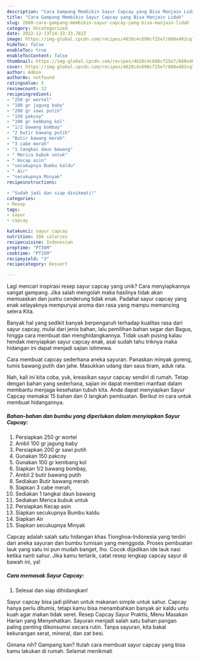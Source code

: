 ```yaml
---
description: "Cara Gampang Membikin Sayur Capcay yang Bisa Manjain Lidah"
title: "Cara Gampang Membikin Sayur Capcay yang Bisa Manjain Lidah"
slug: 2660-cara-gampang-membikin-sayur-capcay-yang-bisa-manjain-lidah
category: Uncategorized
date: 2022-12-13T14:33:33.782Z
image: https://img-global.cpcdn.com/recipes/4620c4c698cf25e7/680x482cq70/sayur-capcay-foto-resep-utama.jpg
hideToc: false
enableToc: true
enableTocContent: false
thumbnail: https://img-global.cpcdn.com/recipes/4620c4c698cf25e7/680x482cq70/sayur-capcay-foto-resep-utama.jpg
cover: https://img-global.cpcdn.com/recipes/4620c4c698cf25e7/680x482cq70/sayur-capcay-foto-resep-utama.jpg
author: Admin
authorAv: notfound
ratingvalue: 5
reviewcount: 12
recipeingredient:
- "250 gr wortel"
- "100 gr jagung baby"
- "200 gr sawi putih"
- "150 pakcoy"
- "100 gr kembang kol"
- "1/2 bawang bombay"
- "2 butir bawang putih"
- "Butir bawang merah"
- "3 cabe merah"
- "1 tangkai daun bawang"
- " Merica bubuk untuk"
- " Kecap asin"
- "secukupnya Bumbu kaldu"
- " Air"
- "secukupnya Minyak"
recipeinstructions:

- "Sudah jadi dan siap dinikmati!"
categories:
- Resep
tags:
- sayur
- capcay

katakunci: sayur capcay 
nutrition: 104 calories
recipecuisine: Indonesian
preptime: "PT36M"
cooktime: "PT35M"
recipeyield: "3"
recipecategory: Dessert

---
```





Lagi mencari inspirasi resep sayur capcay yang unik? Cara menyiapkannya sangat gampang. Jika salah mengolah maka hasilnya tidak akan memuaskan dan justru cenderung tidak enak. Padahal sayur capcay yang enak selayaknya mempunyai aroma dan rasa yang mampu memancing selera Kita.





Banyak hal yang sedikit banyak berpengaruh terhadap kualitas rasa dari sayur capcay, mulai dari jenis bahan, lalu pemilihan bahan segar dan Bagus, hingga cara membuat dan menghidangkannya. Tidak usah pusing kalau hendak menyiapkan sayur capcay enak,      asal sudah tahu triknya maka hidangan ini dapat menjadi sajian istimewa.














Cara membuat capcay sederhana aneka sayuran. Panaskan minyak goreng, tumis bawang putih dan jahe. Masukkan udang dan saus tiram, aduk rata.






Nah, kali ini kita coba, yuk, kreasikan sayur capcay sendiri di rumah. Tetap dengan bahan yang sederhana, sajian ini dapat memberi manfaat dalam membantu menjaga kesehatan tubuh kita. Anda dapat menyiapkan Sayur Capcay memakai 15 bahan dan 0 langkah pembuatan. Berikut ini cara untuk membuat hidangannya.

<!--inarticleads1-->

##### Bahan-bahan dan bumbu yang diperlukan dalam menyiapkan Sayur Capcay:

1. Persiapkan 250 gr wortel
1. Ambil 100 gr jagung baby
1. Persiapkan 200 gr sawi putih
1. Gunakan 150 pakcoy
1. Gunakan 100 gr kembang kol
1. Siapkan 1/2 bawang bombay,
1. Ambil 2 butir bawang putih
1. Sediakan Butir bawang merah
1. Siapkan 3 cabe merah,
1. Sediakan 1 tangkai daun bawang
1. Sediakan  Merica bubuk untuk
1. Persiapkan  Kecap asin
1. Siapkan secukupnya Bumbu kaldu
1. Siapkan  Air
1. Siapkan secukupnya Minyak


Capcay adalah salah satu hidangan khas Tionghoa-Indonesia yang terdiri dari aneka sayuran dan bumbu tumisan yang menggoda. Proses pembuatan lauk yang satu ini pun mudah banget, lho. Cocok dijadikan ide lauk nasi ketika nanti sahur. Jika kamu tertarik, catat resep lengkap capcay sayur di bawah ini, ya! 

<!--inarticleads2-->

##### Cara memasak Sayur Capcay:


1. Selesai dan siap dihidangkan!

Sayur capcay bisa jadi pilihan untuk makanan simple untuk sahur. Capcay hanya perlu ditumis, tetapi kamu bisa menambahkan banyak air kaldu untu kuah agar makan tidak seret. Resep Capcay Sayur Praktis, Menu Masakan Harian yang Menyehatkan. Sayuran menjadi salah satu bahan pangan paling penting dikonsumsi secara rutin. Tanpa sayuran, kita bakal kekurangan serat, mineral, dan zat besi. 

Gimana nih? Gampang kan? Itulah cara membuat sayur capcay yang bisa kamu lakukan di rumah. Selamat menikmati

